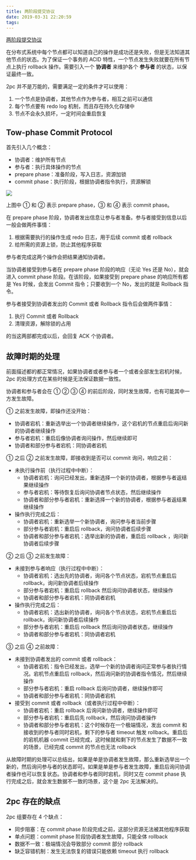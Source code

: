 ```yaml
---
title: 两阶段提交协议
date: 2019-03-31 22:20:59
tags:
---
```


[两阶段提交协议](https://en.wikipedia.org/wiki/Two-phase_commit_protocol)

在分布式系统中每个节点都可以知道自己的操作是成功还是失败，但是无法知道其他节点的状态。为了保证一个事务的 ACID 特性，一个节点发生失败就要在所有节点上执行 rollback 操作。需要引入一个 **协调者** 来维护各个 **参与者** 的状态，以保证最终一致。

<!--more-->

2pc 并不是万能的，需要满足一定的条件才可以使用：

1.  一个节点是协调者，其他节点作为参与者，相互之前可以通信
2.  每个节点要有 redo log 机制，而且存在持久化存储中
3.  节点不会永久损坏，一定时间会重启恢复

## Tow-phase Commit Protocol

 首先引入几个概念：

-   协调者：维护所有节点
-   参与者：执行具体操作的节点
-   prepare phase：准备阶段，写入日志，资源加锁
-   commit phase：执行阶段，根据协调者指令执行，资源解锁

![](https://static.zhengxiaowai.cc/2019-03-31-2pc.png)

上图中 ① 和 ② 表示 prepare phase，③ 和 ④ 表示 commit phase。

在 prepare phase 阶段，协调者发出信息让参与者准备。参与者接受到信息以后一般会做两件事情：

1.  根据需要执行的操作生成 redo 日志，用于后续 commit 或者 rollback
2.  给所需的资源上锁，防止其他程序获取

参与者完成这两个操作会把结果通知协调者。

当协调者接受到参与者在 prepare phase 阶段的响应（无论 Yes 还是 No），就会进入 commit phase 阶段。在该阶段，如果接受到 prepare phase 的响应所有都是 Yes 时候，会发出 Commit 指令；只要收到一个 No，发出的就是 Rollback 指令。

参与者接受到协调者发出的 Commit 或者 Rollback 指令后会做两件事情：

1.  执行 Commit 或者 Rollback
2.  清理资源，解除锁的占用

的当这两部都完成以后，会回复 ACK 个协调者。

## 故障时期的处理

前面描述都的都正常情况，如果协调者或者参与者一个或者全部发生宕机时候，2pc 的处理方式在某些时候是无法保证数据一致性。

协调者和参与者会在 ① ② ③ ④ 的前后阶段，同时发生故障，也有可能其中一方发生故障。

 ① 之前发生故障，即操作还没开始：

-   协调者宕机：重新选举出一个协调者继续操作，这个宕机的节点重启后询问新的协调者继续操作
-   参与者宕机：重启后像协调者询问操作，然后继续即可
-   协调者和部分参与者宕机：同协调者宕机

 ① 之后 ② 之前发生故障，即接收到是否可以 commit 询问，响应之前：

-   未执行操作前（执行过程中中断）：
    -   协调者宕机：询问已经发出，重新选择一个新的协调者，根据参与者返结果继续操作
    -   参与者宕机：等待恢复后询问协调者节点状态，然后继续操作
    -   协调者和部分参与者宕机：重新选择一个新的协调者，根据参与者返结果继续操作
-   操作执行完成之后：
    -   协调者宕机：重新选举一个新协调者，询问参与者当前步骤
    -   部分参与者宕机：重启后 rollback，询问协调者后续步骤
    -   协调者和部分参与者宕机：选举出新的协调者，重启后 rollback ，询问新协调者后续步骤

② 之后 ③ 之前发生故障：

-   未接到参与者响应（执行过程中中断）：
    -   协调者宕机：选出先的协调者，询问各个节点状态，宕机节点重启后 rollback，询问新协调者后续操作
    -   部分参与者宕机：重启后 rollback 然后询问协调者状态，继续操作
    -   协调者和部分参与者宕机：同协调者宕机
-   操作执行完成之后：
    -   协调者宕机：选出新的协调者，询问各个节点状态，宕机节点重启后 rollback，询问新协调者后续操作
    -   部分参与者宕机：重启后 rollback 然后询问协调者状态，继续操作
    -   协调者和部分参与者宕机：同协调者宕机

③ 之后 ④ 之前故障：

-   未接到协调者发出的 commit 或者 rollback：
    -   协调者宕机：指令已经发出，选举一个新的协调者询问正常参与者执行情况。宕机节点重启后 rollback，然后询问新的协调者指令情况，然后继续操作
    -   部分参与者宕机：重启 rollback 后询问协调者，继续操作即可
    -   协调者和部分参与者宕机：同协调者宕机
-   接受到 commit 或者 rollback（或者执行过程中中断）：
    -   协调者宕机：重启 rollback 后询问新协调者，继续操作即可
    -   部分参与者宕机：重启后先 rollback，然后询问协调者操作
    -   协调者和部分参与者宕机：这个时候存在一个极端情况，发出 commit 和接收到的参与者同时宕机，剩下的参与者 timeout 触发 rollback。重启后的宕机机器 commit 已经完成，这时候就和剩下的节点发生了数据不一致的场景，已经完成 commit 的节点也无法 rollback

从故障时期的处理可以总结出，如果是单是协调者发生故障，那么重新选举出一个新的，然后询问参与者的状态即可。如果是单是参与者发生故障，重启后询问协调者操作也可以恢复状态。协调者和参与者同时宕机，同时又在 commit phase 执行完成之后，就会发生数据不一致的场景，这个是 2pc 无法解决的。

## 2pc 存在的缺点

2pc 组要存在 4 个缺点：

-   同步阻塞：在 commit phase 阶段完成之前，这部分资源无法被其他程序获取
-   单点问题：commit phase 阶段协调者发生故障，只能全体 rollback
-   数据不一致：极端情况会导致部分 commit 部分 rollback
-   缺乏容错机制：发生无法恢复的错误只能依赖 timeout 执行 rollback